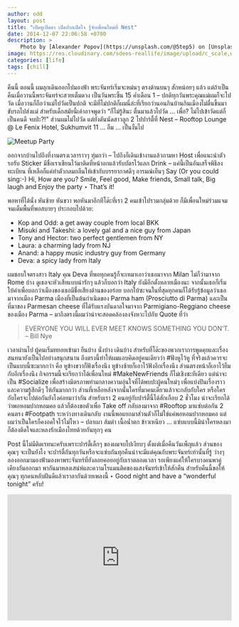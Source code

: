 ```yaml
---
author: odd
layout: post
title: "เปิดหูเปิดตา เปิดปากเปิดใจ รู้จักเพื่อนใหม่ที่ Nest"
date: 2014-12-07 22:06:58 +0700
description: >
    Photo by [Alexander Popov](https://unsplash.com/@5tep5) on [Unsplash](https://unsplash.com/)
image: https://res.cloudinary.com/sdees-reallife/image/upload/c_scale,w_1024/v1548069009/alexander-popov-339410-unsplash.jpg
categories: [life]
tags: [chill]
---
```

คืนนี้ ตอนนี้ ผมลุกเดินออกไปมองฟ้า พระจันทร์เริ่มจะหม่นๆ ตรงด้านบนๆ สักหน่อยๆ แล้ว แต่ถ้าเป็นคืนเมื่อวานนี้พระจันทร์จะสวยเต็มดวง เป็นวันพระขึ้น 15 ค่ำเดือน 1 – ปกติทุกวันพระคุณแม่ผมก็จะไปวัด เมื่อวานก็ถือว่าแม่ไปวัดเป็นปกติ จะมีที่ไม่ปกติก็ผมนี่ล่ะที่เรียกว่านอนกินบ้านกินเมืองไม่ตื่นขึ้นมาขับรถไปส่งแม่ สำหรับเด็กสมัยนี้เค้าอาจพูดว่า “ก็ไม่รู้สินะ ตื่นมาแล้วไปวัด … เพื่อ? ไม่ไปเข้าวัดแต่ก็เป็นคนดี จบป่ะ?!” ส่วนผมไม่ไปวัด แต่ยังดันนัดสาวลูก 2 ไปปาร์ตี้ที่ Nest – Rooftop Lounge @ Le Fenix Hotel, Sukhumvit 11 … อืม … เป็นงั้นไป

![Meetup Party](/sdee.co/assets/img/authors/odd/2014-12-07/meetup.png)

ออกจากบ้านไปถึงที่งานตรงเวลาราวๆ ทุ่มกว่า – ไปถึงก็เดินเข้างานแล้วถามหา Host เพื่อแนะนำตัว รอรับ Sticker มีชื่อเราเขียนไว้มาติดที่หน้าอกแล้วรับบัตรไว้แลก Drink – แค่นี้เป็นอันเสร็จพิธีลงทะเบียน ที่เหลือก็แค่ทำตัวกลมกลืนให้เข้ากับบรรยากาศดีๆ อารมณ์เย็นๆ Say (Or you could sing:-) Hi, How are you? Smile, Feel good, Make friends, Small talk, Big laugh and Enjoy the party ‣ That’s it!

พอหาที่ได้นั่ง หันซ้าย หันขวา พอหันมาอีกทีโต๊ะที่เรา 2 คนเข้าไปรวมกลุ่มด้วย ก็มีเพื่อนใหม่ร่วมแจมจนเต็มพื้นที่พอสบายๆ ประกอบไปด้วย:

* Kop and Odd: a get away couple from local BKK
* Misuki and Takeshi: a lovely gal and a nice guy from Japan
* Tony and Hector: two perfect gentlemen from NY
* Laura: a charming lady from NJ
* Anand: a happy music industry guy from Germany
* Deva: a spicy lady from Italy

ผมชอบใจตรงสาว Italy คุณ Deva ที่พอทุกคนรู้ก็จะเหมาเอาว่าเธอมาจาก Milan ไม่ก็ว่ามาจาก Rome บ้าง ดูเธอจะหัวเสียแบบน่ารักๆ แล้วก็บอกว่า Italy ยังมีอีกตั้งหลายเมืองนะ จากนั้นเธอก็เริ่มใบ้คำเพื่อบอกว่าเมืองของเธอมีชื่อเสียงด้านของอร่อย บอกใบ้ซะจนในที่สุดทุกคนก็ได้รับรู้ข้อมูลว่าเธอมาจากเมือง Parma เมืองที่เป็นต้นกำเนิดของ Parma ham (Prosciutto di Parma) และเป็นที่มาของ Parmesan cheese ที่ได้รับแรงบันดาลใจมาจาก Parmigiano-Reggiano cheese ของเมือง Parma – มาถึงตรงนี้ผมว่าน่าจะสอดคล้องลงจังหวะไปกับ Quote ที่ว่า

>
> EVERYONE YOU WILL EVER MEET KNOWS SOMETHING YOU DON’T.
> – Bill Nye
>

เวลาผ่านไป ผู้คนเริ่มทยอยเข้ามา ยืนบ้าง นั่งบ้าง เดินบ้าง สำหรับที่โต๊ะของพวกเราการพูดคุยและเรื่องสนทนายังเป็นไปอย่างสนุกสนาน ถึงตรงนี้ทำให้ผมแอบคิดอยู่คนเดียวว่า #ฟังหูไว้หู ที่จริงแล้วควรจะเป็นแบบนี้ซะมากกว่า คือ หูข้างขวาก็ฟังเรื่องนึง หูข้างซ้ายก็เอาไว้ฟังอีกเรื่องนึง ส่วนตรงหน้าก็เอาไว้ยิ้มกับอีกเรื่องนึง กิจกรรมนี้จะเรียกว่าได้เพื่อนใหม่ #MakeNewFriends ก็ไม่เชิงซะทีเดียว แต่น่าจะเป็น #Socialize เพื่อสร้างมิตรภาพท่ามกลางความอุ่นใจที่ได้พบปะผู้คนใหม่ๆ เพื่อแบ่งปันเรื่องราวและความรู้สึกดีๆ ให้กันมากกว่า ส่วนที่เหลือหลังจากนั้นใครที่มาคนเดียวแล้วจะกลับกับใคร หรือใครกับใครจะไปต่อกันยังไงค่อยมาว่ากัน สำหรับเรา 2 คนอยู่กับปาร์ตี้นี้ได้สักเกือบ 2 ชั่วโมง น่าจะเรียกได้ว่าพอหอมปากหอมคอ แล้วก็ต้องขอตัวเพื่อ Take off กลับลงมาจาก #Rooftop มาแซ่บต่อกัน 2 คนตรง #Footpath ระหว่างทางเดินกลับ งานนี้พอแยกมาส่วนตัวก็ไม่ใช่แค่พอหอมปากหอมคอ แต่ผมว่าเป็นใครก็คงอดใจไว้ไม่ไหว – ปลาเผา ส้มตำ เนื้อน้ำตก ข้าวเหนียว … แซ่บแบบนี้มิน่าใครหลงมาก็ต้องติดใจและหลงรักเมืองไทยด้วยกันทุกๆ คน

Post นี้ไม่มีติดเรทนะครับเพราะปาร์ตี้เล็กๆ ของผมจบไปเงียบๆ ตั้งแต่เมื่อคืนวันเพ็ญแล้ว ส่วนของคุณๆ จะเป็นยังไง จะปาร์ตี้กันทุกวันหรือจะแซ่บกันทุกคืนน่าจะมีแต่คุณกับพระจันทร์เท่านั้นที่รู้ ว่างๆ ลองออกมามองฟ้ามองหาพระจันทร์ที่ยังลอยคอยอยู่กับเราตลอดเวลา รอเพียงแค่ให้ใครบางคนพาคู่เคียงกันออกมา พากันมาหลงเสน่ห์และความโรแมนติคของแสงจันทร์เข้าให้สักคืน สำหรับคืนนี้ขอให้คุณๆ ทุกคนหลับฝันดีแล้วเราลากันด้วยเพลงนี้ ‣ Good night and have a “wonderful tonight” ครับ!

<div style="position:relative;width:100%;height:0;padding-bottom:56.25%;">
<iframe style="width:100%;height:100%;position:absolute;top:0;left:0;" src="https://www.youtube.com/embed/vUSzL2leaFM" frameborder="0" gesture="media" allow="encrypted-media" allowfullscreen>
</iframe>
</div>
